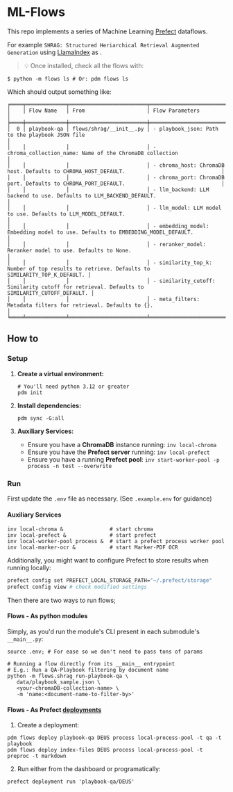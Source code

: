 # ML-Flows

This repo implements a series of Machine Learning [Prefect](https://www.prefect.io/opensource) dataflows.

For example `SHRAG: Structured Heriarchical Retrieval Augmented Generation` using [LlamaIndex](https://www.llamaindex.ai/) as .

> 💡 Once installed, check all the flows with:

```shell
$ python -m flows ls # Or: pdm flows ls
```

Which should output something like:
```shell
╒════╤═════════════╤═════════════════════════╤══════════════════════════════════════════════════════════════════════════════════════════════╕
│    │ Flow Name   │ From                    │ Flow Parameters                                                                              │
╞════╪═════════════╪═════════════════════════╪══════════════════════════════════════════════════════════════════════════════════════════════╡
│  0 │ playbook-qa │ flows/shrag/__init__.py │ - playbook_json: Path to the playbook JSON file                                              │
│    │             │                         │ - chroma_collection_name: Name of the ChromaDB collection                                    │
│    │             │                         │ - chroma_host: ChromaDB host. Defaults to CHROMA_HOST_DEFAULT.                               │
│    │             │                         │ - chroma_port: ChromaDB port. Defaults to CHROMA_PORT_DEFAULT.                               │
│    │             │                         │ - llm_backend: LLM backend to use. Defaults to LLM_BACKEND_DEFAULT.                          │
│    │             │                         │ - llm_model: LLM model to use. Defaults to LLM_MODEL_DEFAULT.                                │
│    │             │                         │ - embedding_model: Embedding model to use. Defaults to EMBEDDING_MODEL_DEFAULT.              │
│    │             │                         │ - reranker_model: Reranker model to use. Defaults to None.                                   │
│    │             │                         │ - similarity_top_k: Number of top results to retrieve. Defaults to SIMILARITY_TOP_K_DEFAULT. │
│    │             │                         │ - similarity_cutoff: Similarity cutoff for retrieval. Defaults to SIMILARITY_CUTOFF_DEFAULT. │
│    │             │                         │ - meta_filters: Metadata filters for retrieval. Defaults to {}.                              │
╘════╧═════════════╧═════════════════════════╧══════════════════════════════════════════════════════════════════════════════════════════════╛
```

## How to

### Setup

1. **Create a virtual environment:**

   ```shell
   # You'll need python 3.12 or greater
   pdm init
   ```

2. **Install dependencies:**

   ```shell
   pdm sync -G:all
   ```

3. **Auxiliary Services:**
   - Ensure you have a **ChromaDB** instance running: `inv local-chroma`
   - Ensure you have the **Prefect server** running: `inv local-prefect`
   - Ensure you have a running **Prefect pool**: `inv start-worker-pool -p process -n test --overwrite`

### Run

   First update the `.env` file as necessary. (See `.example.env` for guidance)

#### Auxiliary Services

   ```shell
   inv local-chroma &               # start chroma
   inv local-prefect &              # start prefect
   inv local-worker-pool process &  # start a prefect process worker pool
   inv local-marker-ocr &           # start Marker-PDF OCR
   ```

   Additionally, you might want to configure Prefect to store results when running
   locally:

   ```bash
   prefect config set PREFECT_LOCAL_STORAGE_PATH="~/.prefect/storage"
   prefect config view # check modified settings
   ```

   Then there are two ways to run flows;

#### Flows - As python modules

   Simply, as you'd run the module's CLI present in each submodule's `__main__.py`:

   ```shell
   source .env; # For ease so we don't need to pass tons of params

   # Running a flow directly from its __main__ entrypoint
   # E.g.: Run a QA-Playbook filtering by document name
   python -m flows.shrag run-playbook-qa \
      data/playbook_sample.json \
      <your-chromaDB-collection-name> \
      -m 'name:<document-name-to-filter-by>'
   ```

#### Flows - As Prefect [deployments](https://docs.prefect.io/latest/concepts/deployments/)

1. Create a deployment:

```shell
pdm flows deploy playbook-qa DEUS process local-process-pool -t qa -t playbook
pdm flows deploy index-files DEUS process local-process-pool -t preproc -t markdown
```

2. Run either from the dashboard or programatically:

```shell
prefect deployment run 'playbook-qa/DEUS'
```



